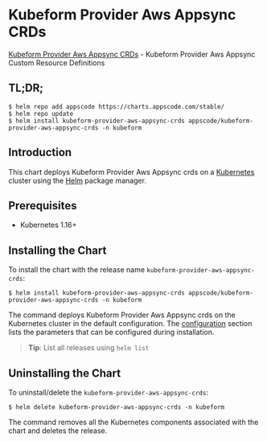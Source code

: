 # Kubeform Provider Aws Appsync CRDs

[Kubeform Provider Aws Appsync CRDs](https://github.com/kubeform) - Kubeform Provider Aws Appsync Custom Resource Definitions

## TL;DR;

```console
$ helm repo add appscode https://charts.appscode.com/stable/
$ helm repo update
$ helm install kubeform-provider-aws-appsync-crds appscode/kubeform-provider-aws-appsync-crds -n kubeform
```

## Introduction

This chart deploys Kubeform Provider Aws Appsync crds on a [Kubernetes](http://kubernetes.io) cluster using the [Helm](https://helm.sh) package manager.

## Prerequisites

- Kubernetes 1.16+

## Installing the Chart

To install the chart with the release name `kubeform-provider-aws-appsync-crds`:

```console
$ helm install kubeform-provider-aws-appsync-crds appscode/kubeform-provider-aws-appsync-crds -n kubeform
```

The command deploys Kubeform Provider Aws Appsync crds on the Kubernetes cluster in the default configuration. The [configuration](#configuration) section lists the parameters that can be configured during installation.

> **Tip**: List all releases using `helm list`

## Uninstalling the Chart

To uninstall/delete the `kubeform-provider-aws-appsync-crds`:

```console
$ helm delete kubeform-provider-aws-appsync-crds -n kubeform
```

The command removes all the Kubernetes components associated with the chart and deletes the release.


